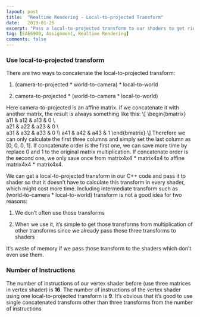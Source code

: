```yaml
---
layout: post
title:  "Realtime Rendering - Local-to-projected Transform"
date:   2019-01-26
excerpt: "Pass a local-to-projected transform to our shaders to get rid of the multiplication of three transforms "
tag: [EAE6900, Assignment, Realtime Rendering]
comments: false
---
```

 
### Use local-to-projected transform

There are two ways to concatenate the local-to-projected transform:

1. (camera-to-projected * world-to-camera) * local-to-world

2. camera-to-projected * (world-to-camera * local-to-world)

Here camera-to-projected is an affine matrix. if we concatenate it with another matrix, the result is always something like this:
    \\[ \begin{bmatrix} a11 & a12 & a13 & 0 \\\
    a21 & a22 & a23 & 0 \\\
    a31 & a32 & a33 & 0 \\\ 
    a41 & a42 & a43 & 1 
    \end{bmatrix} \\]
Therefore we can only calculate the first three columns and simply set the last column as [0, 0, 0, 1]. If concatenate order is the first one, we can save more time by replace 0 and 1 to the original matrix multiplication. If concatenate order is the second one, we only save once from matrix4x4 * matrix4x4 to affine matrix4x4 * matrix4x4. 
 
We can get a local-to-projected transform in our C++ code and pass it to shader so that it doesn’t have to calculate this transform in every shader, which might cost more time. Including intermediate transform such as (world-to-camera * local-to-world) transform is not a good idea for two reasons:

1.	We don’t often use those transforms

2.	When we use it, it’s simple to get those transforms from multiplication of other transforms since we already pass those three transforms to shaders

It’s waste of memory if we pass those transform to the shaders which don’t even use them.


### Number of Instructions

The number of instructions of our vertex shader before (use three matrices in vertex shader) is **16**. The number of instructions of the vertex shader using one local-to-projected transform is **9**. It’s obvious that it’s good to use single concatenated transform other than three transforms from the number of instructions 
